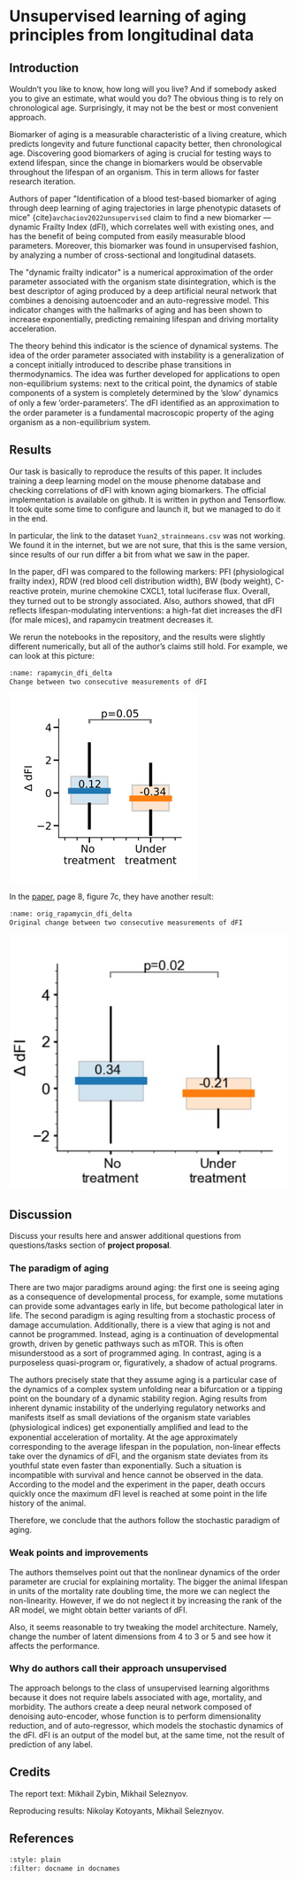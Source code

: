 # Unsupervised learning of aging principles from longitudinal data

## Introduction

Wouldn’t you like to know, how long will you live? And if somebody asked you to give an estimate, what would you do? The obvious thing is to rely on chronological age. Surprisingly, it may not be the best or most convenient approach.

Biomarker of aging is a measurable characteristic of a living creature, which predicts longevity and future functional capacity better, then chronological age. Discovering good biomarkers of aging is crucial for testing ways to extend lifespan, since the change in biomarkers would be observable throughout the lifespan of an organism. This in term allows for faster research iteration.

Authors of paper "Identification of a blood test-based biomarker of aging through deep learning of aging trajectories in large phenotypic datasets of mice" {cite}`avchaciov2022unsupervised` claim to find a new biomarker — dynamic Frailty Index (dFI), which correlates well with existing ones, and has the benefit of being computed from easily measurable blood parameters. Moreover, this biomarker was found in unsupervised fashion, by analyzing a number of cross-sectional and longitudinal datasets.

The "dynamic frailty indicator" is a numerical approximation of the order parameter associated with the organism state disintegration, which is the best descriptor of aging produced by a deep artificial neural network that combines a denoising autoencoder and an auto-regressive model. This indicator changes with the hallmarks of aging and has been shown to increase exponentially, predicting remaining lifespan and driving mortality acceleration.

The theory behind this indicator is the science of dynamical systems. The idea of the order parameter associated with instability is a generalization of a concept initially introduced to describe phase transitions in thermodynamics. The idea was further developed for applications to open non-equilibrium systems: next to the critical point, the dynamics of stable components of a system is completely determined by the ’slow’ dynamics of only a few ’order-parameters’. The dFI identiﬁed as an approximation to the order parameter is a fundamental macroscopic property of the aging organism as a non-equilibrium system.

## Results

Our task is basically to reproduce the results of this paper. It includes training a deep learning model on the mouse phenome database and checking correlations of dFI with known aging biomarkers. The official implementation is available on github. It is written in python and Tensorflow. It took quite some time to configure and launch it, but we managed to do it in the end.

In particular, the link to the dataset `Yuan2_strainmeans.csv` was not working. We found it in the internet, but we are not sure, that this is the same version, since results of our run differ a bit from what we saw in the paper.

In the paper, dFI was compared to the following markers: PFI (physiological frailty index), RDW (red blood cell distribution width), BW (body weight), C-reactive protein, murine chemokine CXCL1, total luciferase ﬂux. Overall, they turned out to be strongly associated. Also, authors showed, that dFI reflects lifespan-modulating interventions: a high-fat diet increases the dFI (for male mices), and rapamycin treatment decreases it.

We rerun the notebooks in the repository, and the results were slightly different numerically, but all of the author’s claims still hold. For example, we can look at this picture:

```{figure} figs/fig6g_rapamycin_dfi_delta.svg
:name: rapamycin_dfi_delta
Change between two consecutive measurements of dFI
```

![Change between two consecutive measurements of dFI](./figs/fig6g_rapamycin_dfi_delta.svg)


In the [paper](https://www.biorxiv.org/content/10.1101/2020.01.23.917286v1.full.pdf), page 8, figure 7c, they have another result:

```{figure} figs/orig_fig6g_rapamycin_dfi_delta.JPG
:name: orig_rapamycin_dfi_delta
Original change between two consecutive measurements of dFI
```

![Original change between two consecutive measurements of dFI](./figs/orig_fig6g_rapamycin_dfi_delta.JPG)


## Discussion

Discuss your results here and answer additional questions from questions/tasks section of **project proposal**. 

### The paradigm of aging

There are two major paradigms around aging: the first one is seeing aging as a consequence of developmental process, for example, some mutations can provide some advantages early in life, but become pathological later in life. The second paradigm is aging resulting from a stochastic process of damage accumulation. Additionally, there is a view that aging is not and cannot be programmed. Instead, aging is a continuation of developmental growth, driven by genetic pathways such as mTOR. This is often misunderstood as a sort of programmed aging. In contrast, aging is a purposeless quasi-program or, figuratively, a shadow of actual programs.

The authors precisely state that they assume aging is a particular case of the dynamics of a complex system unfolding near a bifurcation or a tipping point on the boundary of a dynamic stability region. Aging results from inherent dynamic instability of the underlying regulatory
networks and manifests itself as small deviations of the organism state variables (physiological indices) get exponentially ampliﬁed and lead to the exponential acceleration of mortality. At the age approximately corresponding to the average lifespan in the population, non-linear effects take over the dynamics of dFI, and the organism state deviates from its youthful state even faster than exponentially. Such a situation is incompatible with survival and hence cannot be observed in the data. According to the model and the experiment in the paper, death occurs quickly once the maximum dFI level is reached at some point in the life history of the animal.

Therefore, we conclude that the authors follow the stochastic paradigm of aging.

### Weak points and improvements

The authors themselves point out that the nonlinear dynamics of the order parameter are crucial for explaining mortality. The bigger the animal lifespan in units of the mortality rate doubling time, the more we can neglect the non-linearity. However, if we do not neglect it by increasing the rank of the AR model, we might obtain better variants of dFI.

Also, it seems reasonable to try tweaking the model architecture. Namely, change the number of latent dimensions from 4 to 3 or 5 and see how it affects the performance.

### Why do authors call their approach unsupervised

The approach belongs to the class of unsupervised learning algorithms because it does not require labels associated with age, mortality, and morbidity. The authors create a deep neural network composed of denoising auto-encoder, whose function is to perform dimensionality reduction, and of auto-regressor, which models the stochastic dynamics of the dFI. dFI is an output of the model but, at the same time, not the result of prediction of any label.

## Credits

The report text: Mikhail Zybin, Mikhail Seleznyov.

Reproducing results: Nikolay Kotoyants, Mikhail Seleznyov.

## References

```{bibliography}
:style: plain
:filter: docname in docnames
```


